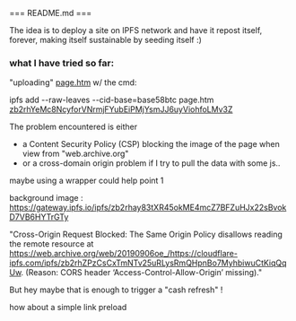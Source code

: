 === README.md ===

The idea is to deploy a site on IPFS network
and have it repost itself, forever,
making itself sustainable by seeding itself :)

### what I have tried so far:

 "uploading" [page.htm][1] w/ the cmd:

  ipfs add --raw-leaves --cid-base=base58btc page.htm
  [zb2rhYeMc8NcyforVNrmjFYubEiPMjYsmJJ6uyViohfoLMv3Z][2]

  
<link rel=preload src=https://web.archive.org/web/20190906oe_/https://siderus.io/ipfs/zb2rhZPzCsCxTmNTv25uRLysRmQHpnBo7MyhbiwuCtKiqQqUw>

The problem encountered is either 

- a Content Security Policy (CSP) blocking the image of the page when view from "web.archive.org"
- or a cross-domain origin problem if I try to pull the data with some js..

 maybe using a wrapper could help point 1

background image : <https://gateway.ipfs.io/ipfs/zb2rhay83tXR45okME4mcZ7BFZuHJx22sBvokD7VB6HYTrGTy>

"Cross-Origin Request Blocked:
 The Same Origin Policy disallows reading the remote resource at
 <https://web.archive.org/web/20190906oe_/https://cloudflare-ipfs.com/ipfs/zb2rhZPzCsCxTmNTv25uRLysRmQHpnBo7MyhbiwuCtKiqQqUw>.
 (Reason: CORS header ‘Access-Control-Allow-Origin’ missing)."

But hey maybe that is enough to trigger a "cash refresh" !

how about a simple link preload


[1]: page.htm
[2]: https://ipfs.blockringtm.ml/ipfs/zb2rhYeMc8NcyforVNrmjFYubEiPMjYsmJJ6uyViohfoLMv3Z
[3]: https://cloudflare-ipfs.com/ipfs/zdj7Wg1ao5TTJmYe8Kb1aTGy75YW93dNUNcanQn5iSbD3ixmF
[4]: https://siderus.io/ipfs/zdj7Wg1ao5TTJmYe8Kb1aTGy75YW93dNUNcanQn5iSbD3ixmF
